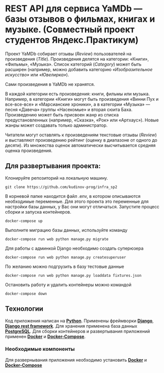 # REST API для сервиса YaMDb — базы отзывов о фильмах, книгах и музыке. (Совместный проект студентов Яндекс.Практикум)

Проект YaMDb собирает отзывы (*Review*) пользователей на произведения (*Title*). Произведения делятся на категории: «Книги», «Фильмы», «Музыка». Список категорий (*Category*) может быть расширен (например, можно добавить категорию *«Изобразительное искусство»* или *«Ювелирка»*).

Сами произведения в YaMDb не хранятся.

В каждой категории есть произведения: книги, фильмы или музыка. Например, в категории «Книги» могут быть произведения «Винни Пух и все-все-все» и «Марсианские хроники», а в категории «Музыка» — песня «Давеча» группы «Насекомые» и вторая сюита Баха. Произведению может быть присвоен жанр из списка предустановленных (например, «Сказка», «Рок» или «Артхаус»). Новые жанры может создавать только администратор.

Читатели могут оставлять к произведениям текстовые отзывы (*Review*) и выставляют произведению рейтинг (оценку в диапазоне от одного до десяти). Из множества оценок автоматически высчитывается средняя оценка произведения.

## Для развертывания проекта:

Клонируйте репозиторий на локальную машину.
```
git clone https://github.com/kudinov-prog/infra_sp2
```
В корневой папке находится файл .env, в котором описываются необходимые переменные. Для этого проекта это переменные для настройки базы данных, у Вас они могут отличаться.
Запустите процесс сборки и запуска контейнеров.
```
docker-compose up
```
Выполните миграцию базы данных, используйте команду
```
docker-compose run web python manage.py migrate
```
Для работы с админкой Django необходимо создать суперюзера
```
docker-compose run web python manage.py createsuperuser
```
По желанию можно подгрузить в базу тестовые данные
```
docker-compose run web python manage.py loaddata fixtures.json
```
Остановить работу и удалить контейнеры можно командой
```
docker-compose down
```

## Технологии
Код приложения написан на **[Python](https://www.python.org/)**. Применены фреймворки **[Django](https://www.djangoproject.com/)**, **[Django rest framework](https://www.django-rest-framework.org/)**. Для хранения применена база данных **[PostgreSQL](https://www.postgresql.org/)**.
Для сборки контейнеров и развертывания приложений применен **[Docker](https://www.docker.com/)** и **[Docker-Compose](https://docs.docker.com/compose/)**.

### Необходимые компоненты

Для развернывания приложения необходимо установить **[Docker](https://docs.docker.com/engine/install/)** и **[Docker-Compose](https://docs.docker.com/compose/install/)**
